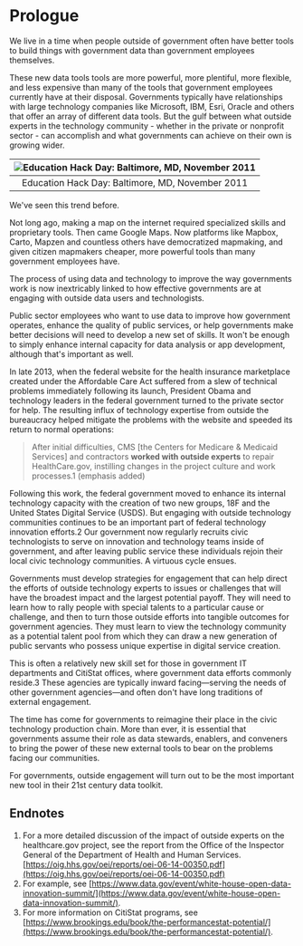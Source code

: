 # Prologue

We live in a time when people outside of government often have better tools to build things with government data than government employees themselves.

These new data tools tools are more powerful, more plentiful, more flexible, and less expensive than many of the tools that government employees currently have at their disposal. Governments typically have relationships with large technology companies like Microsoft, IBM, Esri, Oracle and others that offer an array of different data tools. But the gulf between what outside experts in the technology community - whether in the private or nonprofit sector - can accomplish and what governments can achieve on their own is growing wider.

| ![Education Hack Day: Baltimore, MD, November 2011](https://raw.githubusercontent.com/mheadd/how-to-talk-to-civic-hackers/master/images/education_hackathon.jpg) |
| :---: |
| Education Hack Day: Baltimore, MD, November 2011 |

We've seen this trend before.

Not long ago, making a map on the internet required specialized skills and proprietary tools. Then came Google Maps. Now platforms like Mapbox, Carto, Mapzen and countless others have democratized mapmaking, and given citizen mapmakers cheaper, more powerful tools than many government employees have.

The process of using data and technology to improve the way governments work is now inextricably linked to how effective governments are at engaging with outside data users and technologists.

Public sector employees who want to use data to improve how government operates, enhance the quality of public services, or help governments make better decisions will need to develop a new set of skills. It won't be enough to simply enhance internal capacity for data analysis or app development, although that's important as well.

In late 2013, when the federal website for the health insurance marketplace created under the Affordable Care Act suffered from a slew of technical problems immediately following its launch, President Obama and technology leaders in the federal government turned to the private sector for help. The resulting influx of technology expertise from outside the bureaucracy helped mitigate the problems with the website and speeded its return to normal operations:

> After initial difficulties, CMS \[the Centers for Medicare & Medicaid Services\] and contractors **worked with outside experts** to repair HealthCare.gov, instilling changes in the project culture and work processes.1 \(emphasis added\)

Following this work, the federal government moved to enhance its internal technology capacity with the creation of two new groups, 18F and the United States Digital Service \(USDS\). But engaging with outside technology communities continues to be an important part of federal technology innovation efforts.2 Our government now regularly recruits civic technologists to serve on innovation and technology teams inside of government, and after leaving public service these individuals rejoin their local civic technology communities. A virtuous cycle ensues.

Governments must develop strategies for engagement that can help direct the efforts of outside technology experts to issues or challenges that will have the broadest impact and the largest potential payoff. They will need to learn how to rally people with special talents to a particular cause or challenge, and then to turn those outside efforts into tangible outcomes for government agencies. They must learn to view the technology community as a potential talent pool from which they can draw a new generation of public servants who possess unique expertise in digital service creation.

This is often a relatively new skill set for those in government IT departments and CitiStat offices, where government data efforts commonly reside.3 These agencies are typically inward facing—serving the needs of other government agencies—and often don't have long traditions of external engagement.

The time has come for governments to reimagine their place in the civic technology production chain. More than ever, it is essential that governments assume their role as data stewards, enablers, and conveners to bring the power of these new external tools to bear on the problems facing our communities.

For governments, outside engagement will turn out to be the most important new tool in their 21st century data toolkit.

## Endnotes

1. For a more detailed discussion of the impact of outside experts on the healthcare.gov project, see the report from the Office of the Inspector General of the Department of Health and Human Services. [https://oig.hhs.gov/oei/reports/oei-06-14-00350.pdf](https://oig.hhs.gov/oei/reports/oei-06-14-00350.pdf) 
2. For example, see [https://www.data.gov/event/white-house-open-data-innovation-summit/](https://www.data.gov/event/white-house-open-data-innovation-summit/).
3. For more information on CitiStat programs, see [https://www.brookings.edu/book/the-performancestat-potential/](https://www.brookings.edu/book/the-performancestat-potential/). 

